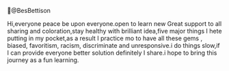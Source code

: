  👋@BesBettison

Hi,everyone peace be upon everyone.open to learn new Great support to all sharing and coloration,stay healthy with brilliant idea,five major things I hete putting in my pocket,as a result I practice mo to have all these gems , biased, favoritism, racism, discriminate and unresponsive.i do things slow,if I can provide everyone better solution definitely I share.i hope to bring this journey as a fun learning.
